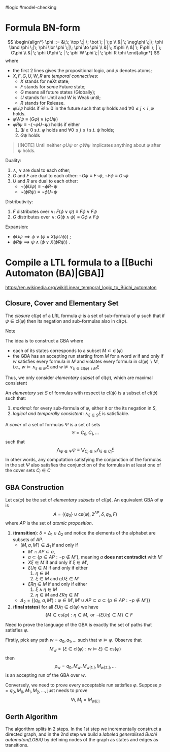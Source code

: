 #logic 
#model-checking 

# Formula BN-form

$$
\begin{align*}
\phi ::= &\;\; \top \;| \; \bot \; | \;p  \\
 &| \; \neg\phi \;|\; \phi \land \phi \;|\; \phi \lor \phi \;|\; \phi \to \phi \\
 &| \; X\phi \\
 &| \; F\phi \; | \; G\phi \\
 &| \; \phi U\phi \; | \; \phi W \phi \;| \; \phi R \phi
\end{align*}
$$
where 
- the first 2 lines gives the propositional logic, and $p$ denotes atoms;
- $X, F, G, U, W, R$ are _temporal connectives_: 
    - $X$ stands for neXt state;
    - $F$ stands for _some_ Future state;
    - $G$ means all future states (Globally);
    - $U$ stands for Until and $W$ is Weak until;
    - $R$ stands for Release.
- $\varphi U \psi$ holds if $\exists i\ge0$ in the future such that $\psi$ holds and $\forall 0\le j < i$ ,$\varphi$ holds.
- $\varphi W \psi \equiv (G\varphi) \lor (\varphi U \psi)$   
- $\varphi R \psi \equiv \neg(\neg\varphi U \neg\psi)$ holds if either
    1. $\exists i \ge 0$ s.t. $\varphi$ holds and $\forall 0\le j \le i$ s.t. $\psi$ holds;
    2. $G\psi$ holds

>[!NOTE] Until
>neither $\varphi U\psi$ or $\varphi W\psi$ implicates anything about $\varphi$ after $\psi$ holds.

Duality:
1. $\land$, $\lor$ are dual to each other;
2. $G$ and $F$ are dual to each other: $\neg G\phi \equiv F\neg \phi$, $\neg F\phi \equiv G\neg \phi$
3. $U$ and $R$ are dual to each other:
    - $\neg(\phi U \psi) \equiv \neg\phi R \neg\psi$
    - $\neg(\phi R \psi) \equiv \neg\phi U \neg\psi$

Distributivity:
1. $F$ distributes over $\lor$: $F(\phi \lor \psi)\equiv F\phi \lor F\psi$
2. $G$ distributes over $\land$: $G(\phi \land \psi)\equiv G\phi \land F\psi$

Expansion:
- $\phi U \psi \implies \psi \lor (\phi \land X(\phi U \psi) )$ ;
- $\phi R \psi \implies \psi \land (\phi \lor X(\phi R \psi))$ .


# Compile a LTL formula to a  [[Buchi Automaton (BA)|GBA]] 

https://en.wikipedia.org/wiki/Linear_temporal_logic_to_Büchi_automaton

## Closure, Cover and Elementary Set

The _closure_ $\text{cl}(\varphi)$ of a LRL formula $\varphi$ is a set of sub-formula of $\varphi$ such that if $\psi \in \text{cl}(\varphi)$ then its negation and sub-formulas also in $\text{cl}(\varphi)$.

>[!NOTE]
>The idea is to construct a GBA where 
> - each of its states corresponds to a subset  $M \subset \text{cl}(\varphi)$
> - the GBA has an accepting run starting from $M$ for a word $w$ if and only if   $w$ satisfies every formula in $M$ and violates every formula in $\text{cl}(\varphi) \backslash M$, i.e.,  $w \models \land_{\xi\in M} \xi$ and $w \not \models \lor_{\xi\in \text{cl}(\varphi) \backslash M } \xi$
> 
> Thus, we only consider _elementary subset_ of $\text{cl}(\varphi)$, which are maximal consistent

An _elementary set_ $S$ of formulas with respect to $\text{cl}(\psi)$ is  a subset of $\text{cl}(\psi)$ such that: 
1. _maximal_: for every sub-formula of $\varphi$, either it or the its negation in $S$,  
2. _logical and temporally consistent_: $\land_{\xi\in S}\xi$ is satisfiable.



A _cover_ of a set of formulas $\Psi$ is a set of sets
$$
  \mathcal C = C_0, C_1,\dots
$$
such that 
$$
\bigwedge_{\psi\in\Psi} \psi \equiv \bigvee_{C_i\in \mathcal C} \bigwedge_{\xi\in C_i} \xi
$$
In other words, any computation satisfying the conjunction of the formulas in the set $\Psi$ also satisfies the conjunction of the formulas in at least one of the cover sets $C_i\in C$

## GBA Construction

Let $\text{cs}(\varphi)$ be the set of _elementary subsets_ of $\text{cl}(\varphi)$.
An equivalent GBA of $\varphi$ is 
$$
  A = (\{q_0\} \cup \text{cs}(\varphi), 2^{AP}, \delta, q_0, F)
$$
where $AP$ is the set of _atomic proposition_.
1. (**transition**): $\delta = \Delta_1 \cup \Delta_2$ and notice the elements of the alphabet are subsets of $AP$.
      - $(M, a, M') \in \Delta_1$ if and only if
          - $M' \cap AP \subset a$,
          - $a\subset \{p\in AP: \neg p \notin M' \}$, meaning $a$ **does not contradict** with $M'$
          - $X\xi \in M$  if and only if $\xi \in M'$,
          - $\xi U \eta \in M$ if and only if either
              1.  $\eta \in M$ 
              2. $\xi \in M$ and $\eta U \xi \in M'$
          - $\xi R \eta \in M$ if and only if either
              1. $\xi \land \eta \in M$ 
              2. $\eta \in M$ and $\xi R \eta \in M'$
    - $\Delta_2 = \bigg\{ (q_0, a, M'): \varphi\in M', M'\cup AP \subset a \subset \{ p\in AP: \neg p \notin M' \} \bigg\}$
2.  (**final states**) for all $\xi U\eta \in \text{cl}(\varphi)$ we have 
    $$ \bigg \{ M \in \text{cs}(\varphi): \eta\in M, \text{ or } \neg(\xi U \eta) \in M \bigg\} \in F $$

Need to prove the language of the GBA is exactly the set of paths that satisfies $\varphi$.

Firstly, pick any path $w = a_0, a_1, \dots$  such that $w \models \varphi$.
Observe that 
$$ M_w = \big\{  \xi \in \text{cl}(\varphi): w\models \xi \big\} \in \text{cs}(\varphi) $$
then 
$$
\rho_w  = q_0, M_w, M_{w[1:]}, M_{w[2:]}, \dots
$$
is an accepting run of the GBA over $w$.

Conversely, we need to prove every acceptable run satisfies $\varphi$.
Suppose $\rho = q_0, M_0, M_1, M_2, \dots$, just needs to prove 
$$ \forall i, M_i = M_{w[i:]} $$

## Gerth Algorithm

The algorithm splits in 2 steps. In the 1st step we incrementally construct a directed graph, and in the 2nd step we build a _labeled generalised Buchi automaton(LGBA)_ by defining nodes of the graph as states and edges as transitions.

